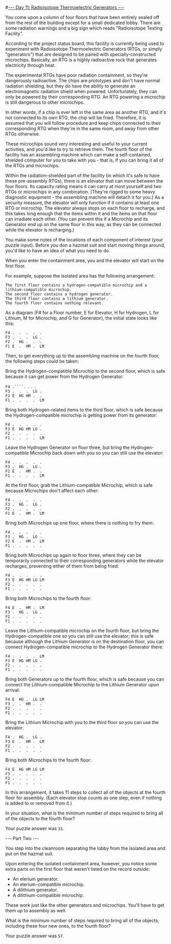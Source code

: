 #[--- Day 11: Radioisotope Thermoelectric Generators ---](http://adventofcode.com/2016/day/11)

You come upon a column of four floors that have been entirely sealed off from the rest of the building except for a small dedicated lobby. There are some radiation warnings and a big sign which reads "Radioisotope Testing Facility".

According to the project status board, this facility is currently being used to experiment with Radioisotope Thermoelectric Generators (RTGs, or simply "generators") that are designed to be paired with specially-constructed microchips. Basically, an RTG is a highly radioactive rock that generates electricity through heat.

The experimental RTGs have poor radiation containment, so they're dangerously radioactive. The chips are prototypes and don't have normal radiation shielding, but they do have the ability to generate an electromagnetic radiation shield when powered. Unfortunately, they can only be powered by their corresponding RTG. An RTG powering a microchip is still dangerous to other microchips.

In other words, if a chip is ever left in the same area as another RTG, and it's not connected to its own RTG, the chip will be fried. Therefore, it is assumed that you will follow procedure and keep chips connected to their corresponding RTG when they're in the same room, and away from other RTGs otherwise.

These microchips sound very interesting and useful to your current activities, and you'd like to try to retrieve them. The fourth floor of the facility has an assembling machine which can make a self-contained, shielded computer for you to take with you - that is, if you can bring it all of the RTGs and microchips.

Within the radiation-shielded part of the facility (in which it's safe to have these pre-assembly RTGs), there is an elevator that can move between the four floors. Its capacity rating means it can carry at most yourself and two RTGs or microchips in any combination. (They're rigged to some heavy diagnostic equipment - the assembling machine will detach it for you.) As a security measure, the elevator will only function if it contains at least one RTG or microchip. The elevator always stops on each floor to recharge, and this takes long enough that the items within it and the items on that floor can irradiate each other. (You can prevent this if a Microchip and its Generator end up on the same floor in this way, as they can be connected while the elevator is recharging.)

You make some notes of the locations of each component of interest (your puzzle input). Before you don a hazmat suit and start moving things around, you'd like to have an idea of what you need to do.

When you enter the containment area, you and the elevator will start on the first floor.

For example, suppose the isolated area has the following arrangement:

``The first floor contains a hydrogen-compatible microchip and a lithium-compatible microchip.``  
``The second floor contains a hydrogen generator.``  
``The third floor contains a lithium generator.``  
``The fourth floor contains nothing relevant.``  

As a diagram (F# for a Floor number, E for Elevator, H for Hydrogen, L for Lithium, M for Microchip, and G for Generator), the initial state looks like this:

``F4 .  .  .  .  .  ``  
``F3 .  .  .  LG .  ``  
``F2 .  HG .  .  .  ``  
``F1 E  .  HM .  LM ``  

Then, to get everything up to the assembling machine on the fourth floor, the following steps could be taken:

Bring the Hydrogen-compatible Microchip to the second floor, which is safe because it can get power from the Hydrogen Generator:

``F4 .````.``&nbsp;``.``&nbsp;``.``&nbsp;``.``&nbsp;    
``F3 .  .  .  LG .  ``  
``F2 E  HG HM .  .  ``  
``F1 .  .  .  .  LM ``  

Bring both Hydrogen-related items to the third floor, which is safe because the Hydrogen-compatible microchip is getting power from its generator:

``F4 .  .  .  .  .  ``  
``F3 E  HG HM LG .  ``  
``F2 .  .  .  .  .  ``  
``F1 .  .  .  .  LM ``  

Leave the Hydrogen Generator on floor three, but bring the Hydrogen-compatible Microchip back down with you so you can still use the elevator:

``F4 .  .  .  .  . ``  
``F3 .  HG .  LG . ``  
``F2 E  .  HM .  . ``  
``F1 .  .  .  .  LM``  

At the first floor, grab the Lithium-compatible Microchip, which is safe because Microchips don't affect each other:

``F4 .  .  .  .  .  ``  
``F3 .  HG .  LG .  ``  
``F2 .  .  .  .  .  ``  
``F1 E  .  HM .  LM ``  

Bring both Microchips up one floor, where there is nothing to fry them:

``F4 .  .  .  .  . ``   
``F3 .  HG .  LG . ``  
``F2 E  .  HM .  LM``   
``F1 .  .  .  .  . ``  

Bring both Microchips up again to floor three, where they can be temporarily connected to their corresponding generators while the elevator recharges, preventing either of them from being fried:

``F4 .  .  .  .  . ``   
``F3 E  HG HM LG LM``   
``F2 .  .  .  .  . ``   
``F1 .  .  .  .  . ``  

Bring both Microchips to the fourth floor:

``F4 E  .  HM .  LM ``  
``F3 .  HG .  LG .  ``  
``F2 .  .  .  .  .  ``  
``F1 .  .  .  .  .  ``  

Leave the Lithium-compatible microchip on the fourth floor, but bring the Hydrogen-compatible one so you can still use the elevator; this is safe because although the Lithium Generator is on the destination floor, you can connect Hydrogen-compatible microchip to the Hydrogen Generator there:

``F4 .  .  .  .  LM ``  
``F3 E  HG HM LG .  ``  
``F2 .  .  .  .  .  ``  
``F1 .  .  .  .  .  ``  

Bring both Generators up to the fourth floor, which is safe because you can connect the Lithium-compatible Microchip to the Lithium Generator upon arrival:

``F4 E  HG .  LG LM``   
``F3 .  .  HM .  . ``   
``F2 .  .  .  .  . ``   
``F1 .  .  .  .  . ``  

Bring the Lithium Microchip with you to the third floor so you can use the elevator:

``F4 .  HG .  LG . ``  
``F3 E  .  HM .  LM``   
``F2 .  .  .  .  . ``  
``F1 .  .  .  .  . ``  

Bring both Microchips to the fourth floor:

``F4 E  HG HM LG LM ``  
``F3 .  .  .  .  .  ``  
``F2 .  .  .  .  .  ``  
``F1 .  .  .  .  .  ``  

In this arrangement, it takes 11 steps to collect all of the objects at the fourth floor for assembly. (Each elevator stop counts as one step, even if nothing is added to or removed from it.)

In your situation, what is the minimum number of steps required to bring all of the objects to the fourth floor?

Your puzzle answer was ``33``.

--- Part Two ---

You step into the cleanroom separating the lobby from the isolated area and put on the hazmat suit.

Upon entering the isolated containment area, however, you notice some extra parts on the first floor that weren't listed on the record outside:

- An elerium generator.
- An elerium-compatible microchip.
- A dilithium generator.
- A dilithium-compatible microchip.

These work just like the other generators and microchips. You'll have to get them up to assembly as well.

What is the minimum number of steps required to bring all of the objects, including these four new ones, to the fourth floor?

Your puzzle answer was ``57``.
